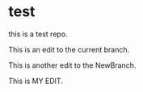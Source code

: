 # test

this is a test repo.

This is an edit to the current branch.

This is another edit to the NewBranch.

This is MY EDIT.
